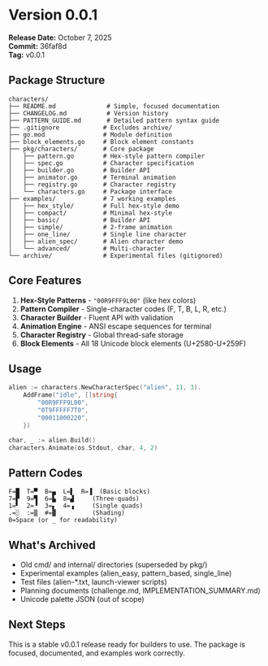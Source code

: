# Version 0.0.1

**Release Date:** October 7, 2025  
**Commit:** 36faf8d  
**Tag:** v0.0.1

## Package Structure

```
characters/
├── README.md              # Simple, focused documentation
├── CHANGELOG.md           # Version history
├── PATTERN_GUIDE.md       # Detailed pattern syntax guide
├── .gitignore            # Excludes archive/
├── go.mod                # Module definition
├── block_elements.go     # Block element constants
├── pkg/characters/       # Core package
│   ├── pattern.go        # Hex-style pattern compiler
│   ├── spec.go           # Character specification
│   ├── builder.go        # Builder API
│   ├── animator.go       # Terminal animation
│   ├── registry.go       # Character registry
│   └── characters.go     # Package interface
├── examples/             # 7 working examples
│   ├── hex_style/        # Full hex-style demo
│   ├── compact/          # Minimal hex-style
│   ├── basic/            # Builder API
│   ├── simple/           # 2-frame animation
│   ├── one_line/         # Single line character
│   ├── alien_spec/       # Alien character demo
│   └── advanced/         # Multi-character
└── archive/              # Experimental files (gitignored)
```

## Core Features

1. **Hex-Style Patterns** - `"00R9FFF9L00"` (like hex colors)
2. **Pattern Compiler** - Single-character codes (F, T, B, L, R, etc.)
3. **Character Builder** - Fluent API with validation
4. **Animation Engine** - ANSI escape sequences for terminal
5. **Character Registry** - Global thread-safe storage
6. **Block Elements** - All 18 Unicode block elements (U+2580-U+259F)

## Usage

```go
alien := characters.NewCharacterSpec("alien", 11, 3).
    AddFrame("idle", []string{
        "00R9FFF9L00",
        "0T9FFFFF7T0",
        "00011000220",
    })

char, _ := alien.Build()
characters.Animate(os.Stdout, char, 4, 2)
```

## Pattern Codes

```
F=█  T=▀  B=▄  L=▌  R=▐  (Basic blocks)
7=▛  9=▜  6=▙  8=▟     (Three-quads)
1=▘  2=▝  3=▖  4=▗     (Single quads)
.=░  :=▒  #=▓          (Shading)
0=Space (or _ for readability)
```

## What's Archived

- Old cmd/ and internal/ directories (superseded by pkg/)
- Experimental examples (alien_easy, pattern_based, single_line)
- Test files (alien-*.txt, launch-viewer scripts)
- Planning documents (challenge.md, IMPLEMENTATION_SUMMARY.md)
- Unicode palette JSON (out of scope)

## Next Steps

This is a stable v0.0.1 release ready for builders to use. The package is focused, documented, and examples work correctly.


